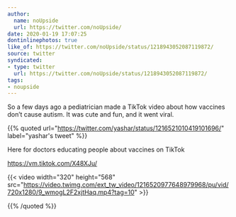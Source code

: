 ```yaml
---
author:
  name: noUpside
  url: https://twitter.com/noUpside/
date: 2020-01-19 17:07:25
dontinlinephotos: true
like_of: https://twitter.com/noUpside/status/1218943052087119872/
source: twitter
syndicated:
- type: twitter
  url: https://twitter.com/noUpside/status/1218943052087119872/
tags:
- noupside
---
```


So a few days ago a pediatrician made a TikTok video about how vaccines don’t cause autism. It was cute and fun, and it went viral. 

{{% quoted url="https://twitter.com/yashar/status/1216521010419101696/" label="yashar's tweet" %}}

Here for doctors educating people about vaccines on TikTok



https://vm.tiktok.com/X48XJu/ 

{{< video width="320" height="568" src="https://video.twimg.com/ext_tw_video/1216520977648979968/pu/vid/720x1280/9_wmogL2F2xjtHaq.mp4?tag=10" >}}

{{% /quoted %}}